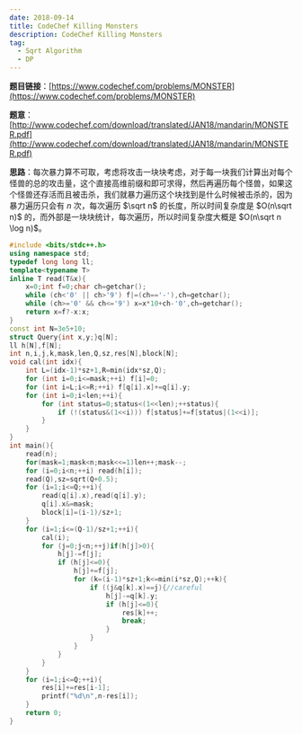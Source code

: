 ```yaml
---
date: 2018-09-14
title: CodeChef Killing Monsters
description: CodeChef Killing Monsters
tag:
  - Sqrt Algorithm
  - DP
---
```


**题目链接**：[https://www.codechef.com/problems/MONSTER](https://www.codechef.com/problems/MONSTER)

**题意**：[http://www.codechef.com/download/translated/JAN18/mandarin/MONSTER.pdf](http://www.codechef.com/download/translated/JAN18/mandarin/MONSTER.pdf)

**思路**：每次暴力算不可取，考虑将攻击一块块考虑，对于每一块我们计算出对每个怪兽的总的攻击量，这个直接高维前缀和即可求得，然后再遍历每个怪兽，如果这个怪兽还存活而且被击杀，我们就暴力遍历这个块找到是什么时候被击杀的，因为暴力遍历只会有 $n$ 次，每次遍历 $\sqrt n$ 的长度，所以时间复杂度是 $O(n\sqrt n)$ 的，而外部是一块块统计，每次遍历，所以时间复杂度大概是 $O(n\sqrt n \log n)$。

```cpp
#include <bits/stdc++.h>
using namespace std;
typedef long long ll;
template<typename T>
inline T read(T&x){
	x=0;int f=0;char ch=getchar();
	while (ch<'0' || ch>'9') f|=(ch=='-'),ch=getchar();
	while (ch>='0' && ch<='9') x=x*10+ch-'0',ch=getchar();
	return x=f?-x:x;
}
const int N=3e5+10;
struct Query{int x,y;}q[N];
ll h[N],f[N];
int n,i,j,k,mask,len,Q,sz,res[N],block[N];
void cal(int idx){
	int L=(idx-1)*sz+1,R=min(idx*sz,Q);
	for (int i=0;i<=mask;++i) f[i]=0;
	for (int i=L;i<=R;++i) f[q[i].x]+=q[i].y; 
	for (int i=0;i<len;++i){
		for (int status=0;status<(1<<len);++status){
			if (!(status&(1<<i))) f[status]+=f[status|(1<<i)];
		}
	}
}
int main(){
	read(n);
	for(mask=1;mask<n;mask<<=1)len++;mask--; 
	for (i=0;i<n;++i) read(h[i]);
	read(Q),sz=sqrt(Q+0.5);
	for (i=1;i<=Q;++i){
		read(q[i].x),read(q[i].y);
		q[i].x&=mask;
		block[i]=(i-1)/sz+1;
	}
	for (i=1;i<=(Q-1)/sz+1;++i){
		cal(i);
		for (j=0;j<n;++j)if(h[j]>0){
			h[j]-=f[j];
			if (h[j]<=0){
				h[j]+=f[j];
				for (k=(i-1)*sz+1;k<=min(i*sz,Q);++k){
					if ((j&q[k].x)==j){//careful
						h[j]-=q[k].y;
						if (h[j]<=0){
							res[k]++;
							break;
						}
					}
				}
			}
		}
	}
	for (i=1;i<=Q;++i){
		res[i]+=res[i-1];
		printf("%d\n",n-res[i]);
	}
	return 0;
}
```
